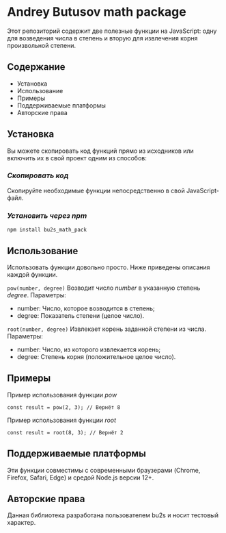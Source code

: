# Andrey Butusov math package

Этот репозиторий содержит две полезные функции на JavaScript: 
одну для возведения числа в степень и вторую для извлечения корня произвольной степени.

## Содержание
* Установка
* Использование
* Примеры
* Поддерживаемые платформы
* Авторские права

## Установка

 Вы можете скопировать код функций прямо из исходников или включить их в свой проект одним из способов:

### *Скопировать код*

Скопируйте необходимые функции непосредственно в свой JavaScript-файл.

### *Установить через npm*

```
npm install bu2s_math_pack
```

## Использование

Использовать функции довольно просто. Ниже приведены описания каждой функции.

```pow(number, degree)```
Возводит число *number* в указанную степень *degree*.
Параметры:
* number: Число, которое возводится в степень;
* degree: Показатель степени (целое число).

```root(number, degree)```
Извлекает корень заданной степени из числа.
Параметры:
* number: Число, из которого извлекается корень;
* degree: Степень корня (положительное целое число).

## Примеры
Пример использования функции *pow*
```
const result = pow(2, 3); // Вернёт 8
```
Пример использования функции *root*
```
const result = root(8, 3); // Вернёт 2
```

## Поддерживаемые платформы
Эти функции совместимы с современными браузерами (Chrome, Firefox, Safari, Edge) и средой Node.js версии 12+.

## Авторские права
Данная библиотека разработана пользователем bu2s и носит тестовый характер.